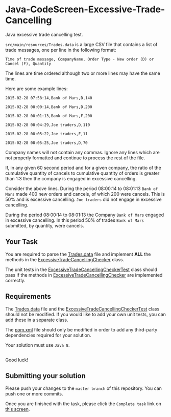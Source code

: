 # Java-CodeScreen-Excessive-Trade-Cancelling
Java excessive trade cancelling test.

`src/main/resources/Trades.data` is a large CSV file that contains a list of trade messages, one per line in the
 following format:

`Time of trade message, CompanyName, Order Type - New order (D) or Cancel (F), Quantity`

The lines are time ordered although two or more lines may have the same time.

Here are some example lines:

`2015-02-28 07:58:14,Bank of Mars,D,140`

`2015-02-28 08:00:14,Bank of Mars,D,200`

`2015-02-28 08:01:13,Bank of Mars,F,200`

`2015-02-28 08:04:29,Joe traders,D,110`

`2015-02-28 08:05:22,Joe traders,F,11`

`2015-02-28 08:05:25,Joe traders,D,70`

Company names will not contain any commas. Ignore any lines which are not properly formatted and continue to process
the rest of the file.

If, in any given 60 second period and for a given company, the ratio of the cumulative quantity of cancels to cumulative
 quantity of orders is greater than 1:3 then the company is engaged in excessive cancelling.

Consider the above lines. During the period 08:00:14 to 08:01:13 `Bank of Mars` made 400 new orders and cancels,
of which 200 were cancels. This is 50% and is excessive cancelling. `Joe traders` did not engage in excessive cancelling.

During the period 08:00:14 to 08:01:13 the Company `Bank of Mars` engaged in excessive cancelling. In this period 50%
of trades `Bank of Mars` submitted, by quantity, were cancels.

## Your Task

You are required to parse the [Trades.data](src/main/resources/Trades.data) file and implement **ALL** the methods in the
[ExcessiveTradeCancellingChecker](src/main/java/dev/codescreen/cancelling/ExcessiveTradeCancellingChecker.java) class.

The unit tests in the [ExcessiveTradeCancellingCheckerTest](src/test/java/dev/codescreen/cancelling/ExcessiveTradeCancellingCheckerTest.java) class should pass if the methods
in [ExcessiveTradeCancellingChecker](src/main/java/dev/codescreen/cancelling/ExcessiveTradeCancellingChecker.java) are implemented correctly.

## Requirements

The [Trades.data](src/main/resources/Trades.data) file and the [ExcessiveTradeCancellingCheckerTest](src/test/java/dev/codescreen/cancelling/ExcessiveTradeCancellingCheckerTest.java) class should not be modified. If you would like
to add your own unit tests, you can add these in a separate class.

The [pom.xml](pom.xml) file should only be modified in order to add any third-party dependencies required for your solution.

Your solution must use `Java 8`.

##

Good luck!

## Submitting your solution

Please push your changes to the `master branch` of this repository. You can push one or more commits. <br>

Once you are finished with the task, please click the `Complete task` link on <a href="https://app.codescreen.dev/#/codescreentestd390eb38-7c68-43c6-82cf-35d31ebad966" target="_blank">this screen</a>.
